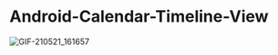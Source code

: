 # Android-Calendar-Timeline-View

![GIF-210521_161657](https://user-images.githubusercontent.com/64833214/119126062-2d97b880-ba50-11eb-8261-1eb550a3f29d.gif)
